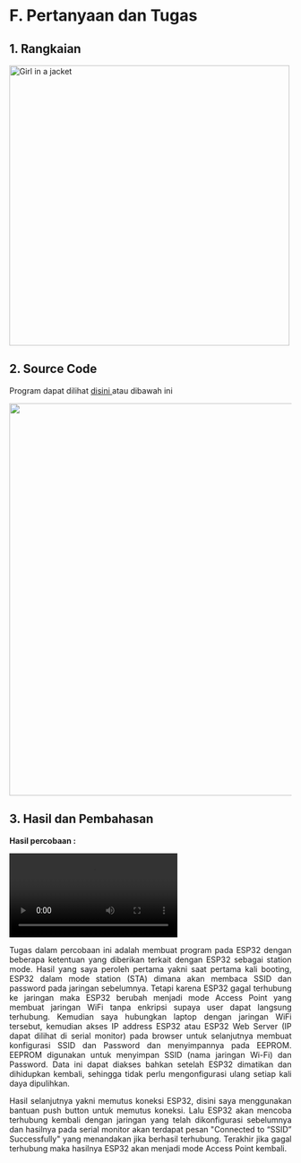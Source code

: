 # F. Pertanyaan dan Tugas

## 1. Rangkaian

<img src="https://github.com/brianrahma/brian-system-embedded/assets/82065700/3876402d-90d7-48ed-95bc-ce86d775035d" alt="Girl in a jacket" width="500">

## 2. Source Code

Program dapat dilihat <a href="https://github.com/brianrahma/brian-system-embedded/blob/master/jobsheet%203/f.%20pertanyaan%20dan%20tugas/program/TUGAS_REAL.ino"> disini </a> atau dibawah ini

<img src="https://github.com/brianrahma/brian-system-embedded/assets/82065700/daf94508-9387-4c6a-94b2-00f460a3c868" width="700">

## 3. Hasil dan Pembahasan

 **Hasil percobaan :**
 
 ![](https://github.com/brianrahma/briantod/blob/main/TUGAS-KOMPRS.mp4)
 
 <p align="justify">Tugas dalam percobaan ini adalah membuat program pada ESP32 dengan beberapa ketentuan yang diberikan terkait dengan ESP32 sebagai station mode. Hasil yang saya peroleh pertama yakni saat pertama kali booting, ESP32 dalam mode station (STA) dimana akan membaca SSID dan password pada jaringan sebelumnya. Tetapi karena ESP32 gagal terhubung ke jaringan maka ESP32 berubah menjadi mode Access Point yang membuat jaringan WiFi tanpa enkripsi supaya user dapat langsung terhubung. Kemudian saya hubungkan laptop dengan jaringan WiFi tersebut, kemudian akses IP address ESP32 atau ESP32 Web Server (IP dapat dilihat di serial monitor) pada browser untuk selanjutnya membuat konfigurasi SSID dan Password dan menyimpannya pada EEPROM. EEPROM digunakan untuk menyimpan SSID (nama jaringan Wi-Fi) dan Password. Data ini dapat diakses bahkan setelah ESP32 dimatikan dan dihidupkan kembali, sehingga tidak perlu mengonfigurasi ulang setiap kali daya dipulihkan.
  
  <p align="justify">Hasil selanjutnya yakni memutus koneksi ESP32, disini saya menggunakan bantuan push button untuk memutus koneksi. Lalu ESP32 akan mencoba terhubung kembali dengan jaringan yang telah dikonfigurasi sebelumnya dan hasilnya pada serial monitor akan terdapat pesan "Connected to “SSID” Successfully" yang menandakan jika berhasil terhubung. Terakhir jika gagal terhubung maka hasilnya ESP32 akan menjadi mode Access Point kembali.
